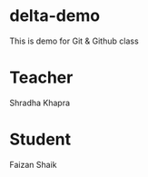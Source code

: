 # delta-demo
This is demo for Git  &amp; Github class

# Teacher 
Shradha Khapra

# Student
Faizan Shaik
